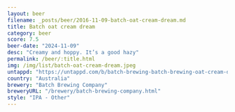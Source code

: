 ```yaml
---
layout: beer
filename: _posts/beer/2016-11-09-batch-oat-cream-dream.md
title: Batch oat cream dream
category: beer
score: 7.5
beer-date: "2024-11-09"
desc: "Creamy and hoppy. It’s a good hazy"
permalink: /beer/:title.html
img: /img/list/batch-oat-cream-dream.jpeg
untappd: "https://untappd.com/b/batch-brewing-batch-brewing-oat-cream-dream/5864590"
country: "Australia"
brewery: "Batch Brewing Company"
breweryURL: "/brewery/batch-brewing-company.html"
style: "IPA - Other"
---
```

